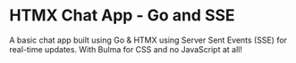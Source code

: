 # HTMX Chat App - Go and SSE

A basic chat app built using Go & HTMX using Server Sent Events (SSE) for real-time updates. With Bulma for CSS and no JavaScript at
all!